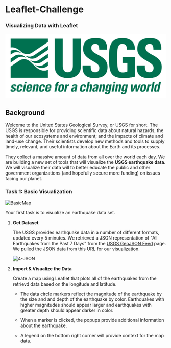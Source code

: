 # Leaflet-Challenge
### Visualizing Data with Leaflet

![1-Logo](https://github.com/PeiDay/Leaflet-Challenge/blob/main/static/images/1-Logo.png)

## Background
Welcome to the United States Geological Survey, or USGS for short. The USGS is responsible for providing scientific data about natural hazards, the health of our ecosystems and environment; and the impacts of climate and land-use change. Their scientists develop new methods and tools to supply timely, relevant, and useful information about the Earth and its processes. 

They collect a massive amount of data from all over the world each day. We are building a new set of tools that will visualize the **USGS earthquake data**.  We will visualize their data will to better educate the public and other government organizations (and hopefully secure more funding) on issues facing our planet.

### Task 1: Basic Visualization

![BasicMap](basic_map)

Your first task is to visualize an earthquake data set.

1. **Get Dataset**

   The USGS provides earthquake data in a number of different formats, updated every 5 minutes. We retrieved a JSON representation of "All Earthquakes from the Past 7 Days" from the [USGS GeoJSON Feed](http://earthquake.usgs.gov/earthquakes/feed/v1.0/geojson.php) page. 
   We pulled the JSON data from this URL for our visualization.

   ![4-JSON](Images/4-JSON.png)

2. **Import & Visualize the Data**

   Create a map using Leaflet that plots all of the earthquakes from the retrievd data based on the longitude and latitude.

   * The data circle markers reflect the magnitude of the earthquake by the size and and depth of the earthquake by color. Earthquakes with higher magnitudes should appear larger and earthquakes with greater depth should appear darker in color.

   * When a marker is clicked, the popups provide additional information about the earthquake.

   * A legend on the bottom right corner will provide context for the map data.

